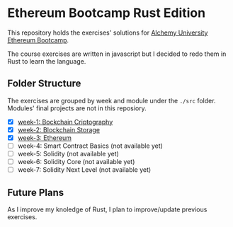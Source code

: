 # Ethereum Bootcamp Rust Edition

This repository holds the exercises' solutions for [Alchemy University Ethereum Bootcamp](https://university.alchemy.com/home).

The course exercises are written in javascript but I decided to redo them in Rust to learn the language.

## Folder Structure

The exercises are grouped by week and module under the `./src` folder. Modules' final projects are not in this reposiory.

- [x] [week-1: Bockchain Criptography](./src/week_1/)
- [x] [week-2: Blockchain Storage](./src/week_2/)
- [x] [week-3: Ethereum](./src/week_3/)
- [ ] week-4: Smart Contract Basics (not available yet)
- [ ] week-5: Solidity (not available yet)
- [ ] week-6: Solidity Core (not available yet)
- [ ] week-7: Solidity Next Level (not available yet)

## Future Plans

As I improve my knoledge of Rust, I plan to improve/update previous exercises.
